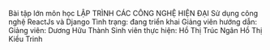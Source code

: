 Bài tập lớn môn học LẬP TRÌNH CÁC CÔNG NGHỆ HIỆN ĐẠI
Sử dụng công nghệ ReactJs và Django
Tình trạng: đang triển khai
Giảng viên hướng dẫn:
Giảng viên: Dương Hữu Thành
Sinh viên thực hiện:
Hồ Thị Trúc Ngân
Hồ Thị Kiều Trinh
